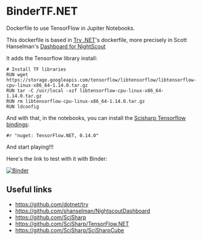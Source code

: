 # BinderTF.NET
Dockerfile to use TensorFlow in Jupiter Notebooks.

This dockerfile is based in [Try .NET](<https://github.com/dotnet/try>)'s dockerfile, more precisely in Scott Hanselman's [Dashboard for NightScout](<https://github.com/shanselman/NightscoutDashboard>)

It adds the Tensorflow library install:

```
# Install TF libraries
RUN wget https://storage.googleapis.com/tensorflow/libtensorflow/libtensorflow-cpu-linux-x86_64-1.14.0.tar.gz
RUN tar -C /usr/local -xzf libtensorflow-cpu-linux-x86_64-1.14.0.tar.gz
RUN rm libtensorflow-cpu-linux-x86_64-1.14.0.tar.gz
RUN ldconfig
```

And with that, in the notebooks, you can install the [Scisharp Tensorflow bindings](<https://github.com/SciSharp/TensorFlow.NET>):

```
#r "nuget: TensorFlow.NET, 0.14.0"
```

And start playing!!!

Here's the link to test with it with Binder:

[![Binder](https://mybinder.org/badge_logo.svg)](https://mybinder.org/v2/gh/javiercp/BinderTF.NET/master?urlpath=lab)

## Useful links
- https://github.com/dotnet/try
- https://github.com/shanselman/NightscoutDashboard
- https://github.com/SciSharp
- https://github.com/SciSharp/TensorFlow.NET
- https://github.com/SciSharp/SciSharpCube
